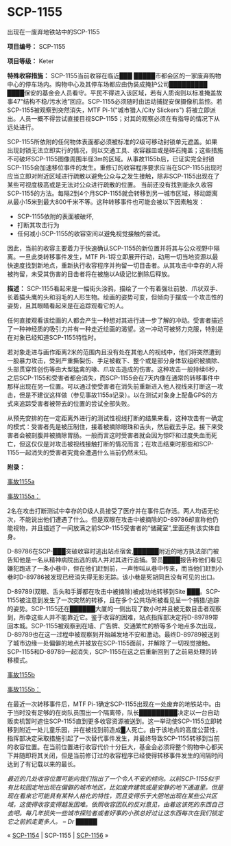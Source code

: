 # SCP-1155
                        




出现在一废弃地铁站中的SCP-1155



**项目编号：** SCP-1155

**项目等级：** Keter

**特殊收容措施：** SCP-1155当前收容在临近███ █████市都会区的一家废弃购物中心的停车场内。购物中心及其停车场都应由伪装成掩护公司█████████ ████保安的基金会人员看守。平民不得进入该区域，若有人质询则以标准掩盖故事47“结构不稳/污水池”回应。SCP-1155必须随时由运动捕捉安保摄像机监控。若SCP-1155被观察到突然消失，MTF Pi-1("城市猎人/City Slickers") 将被立即派出。人员一概不得尝试直接目视SCP-1155；对其的观察必须在有指导的情况下从远处进行。

SCP-1155所依附的任何物体表面都必须被标准的2级可移动封锁单元遮盖。如果出现封锁无法立即实行的情况，则以交通工具、收容器皿或是碎石掩盖；这些措施不可破坏SCP-1155图像周围半径3m的区域。从事故1155b后，已证实完全封锁SCP-1155会加速移位事件的发生。重修订的收容程序要求应当在SCP-1155出现时应当立即对附近区域进行疏散以避免公众与之发生接触，除非SCP-1155出现在了某些可视度极高或是无法对公众进行疏散的位置。
当前还没有找到能永久收容SCP-1155的方法。每隔2到4个月SCP-1155就会转移到另一城市区域，移动距离从最小15米到最大800千米不等。这种转移事件也可能会被以下因素触发：

- SCP-1155依附的表面被破坏,
- 打断其攻击行为
- 任何减小SCP-1155的收容空间以避免视觉接触的尝试。

因此，当前的收容主要着力于快速确认SCP-1155的新位置并将其与公众视野中隔离。一旦此类转移事件发生，MTF Pi-1将立即展开行动，动用一切当地资源以最快速度找到新地点，重新执行收容程序并拘留一切目击者。从其攻击中幸存的人将被拘留，未受其伤害的目击者将在被施以A级记忆删除后释放。

**描述：** SCP-1155看起来是一幅街头涂鸦，描绘了一个有着强壮前肢、爪状双手、长着猫头鹰的头和羽毛的人形生物。绘画的姿势可变，但倾向于摆成一个攻击性的姿势，且其眼睛看起来是在追踪观看它的人。

任何直接观看该绘画的人都会产生一种想对其进行进一步了解的冲动。受害者描述了一种神经质的吸引力并有一种走近绘画的渴望。这一冲动可被努力克服，特别是在对象已经知道SCP-1155特性时。

若对象走进与画作距离2米的范围内且没有处在其他人的视线中，他们将突然遭到一股暴力攻击，受到严重撕裂伤、手足被截下、整个或是部分身体软组织被摘除、头部贯穿性创伤等由大型猛禽的喙、爪攻击造成的伤害。这种攻击一般持续6秒，之后SCP-1155和受害者都会消失，而SCP-1155会在7天内像在通常的转移事件中那样出现在另一位置。可以通过使受害者在消失前重新进入他人视线来打断这一攻击，但是不建议这样做（参见事故1155a记录）。以在测试对象身上配备GPS的方式来追踪受害者被带去的位置的尝试全部失败。

从预先安排的在一定距离外进行的测试性视线打断的结果来看，这种攻击有一确定的模式：受害者先是被压制住，接着被摘除眼珠和舌头，然后截去手足。接下来受害者会被剖腹并被摘除胃肠。一般而言这时受害者就会因为惊吓和过度失血而死亡，但这仅仅是对攻击被视线接触打断的情况而言；在攻击结束时那些和SCP-1155一起消失的受害者究竟会遭遇什么当前仍然未知。

**附录：** 


<a shape='rect' class='collapsible-block-link' href='javascript:;'>&#20107;&#25925;1155a</a>

<a shape='rect' class='collapsible-block-link' href='javascript:;'>&#20107;&#25925;1155a&#65306;</a>

2名在攻击打断测试中幸存的D级人员接受了医疗并在事件后存活。两人均语无伦次，不能说出他们遭遇了什么。但是双眼在攻击中被摘除的D-89786却宣称他仍能视物，并且描述了一间放满之前SCP-1155受害者的“储藏室”,里面还有该实体自身。

D-89786在SCP-███突破收容时逃出站点宿舍,██████附近的地方执法部门被告知他是一名从精神病院出逃的病人并对其进行追捕。警员████报告称他们看见嫌犯跑进了一条小巷中，但在他们赶到前，一声惨叫从巷中传来，而当他们赶到小巷时D-89786被发现已经消失得无影无踪。该小巷是死胡同且没有可见的出口。

D-89789(双眼、舌头和手脚都在攻击中被摘除)被成功地转移到Site ███。SCP-1155被注意到发生了一次突然的转移，且在多个公共场所被看见呈一个捕猎/追踪的姿势。SCP-1155还在██████大厦的一侧出现了数小时并且被无数目击者观察到，所幸这些人并不能靠近它。鉴于收容的困难，站点指挥部决定将D-89789带回本城。SCP-1155被观察到在墙、广告牌、交通繁忙的桥等多个地点多次出现，D-89789也在这一过程中被观察到开始越发地不安和激动。最终D-89789被送到了城市边缘一处偏僻的地点并被放在SCP-1155面前，并解除了一切视觉接触。SCP-1155和D-89789一起消失，SCP-1155在这之后重新回到了之前易处理的转移模式。





<a shape='rect' class='collapsible-block-link' href='javascript:;'>&#20107;&#25925;1155b</a>

<a shape='rect' class='collapsible-block-link' href='javascript:;'>&#20107;&#25925;1155b&#65306;</a>

在最近一次转移事件后，MTF Pi-1确定SCP-1155出现在一处废弃的地铁站中。由于当时没有足够的在岗队员围出一个隔离带，队长█████████决定以一台自动贩卖机暂时遮住SCP-1155直到更多收容资源被送到。这一举动使SCP-1155立即转移到附近一处儿童乐园，并在被找到前造成█人死亡。由于该地点的高度公营性，指挥部决定采取措施引起了一次替代事件发生，并最终导致SCP-1155转移到当前的收容位置。在当前位置进行收容代价十分巨大，基金会必须将整个购物中心都买下并随即将其关闭，但是当前修订过的收容程序已经使得转移事件发生的间隔时间达到了有记载以来的最长。

*最近的几处收容位置可能向我们指出了一个令人不安的倾向。以前SCP-1155似乎有比较固定地出现在偏僻的城市地区，比如废弃建筑或是安静的地下通道里。但是现在看来它可能具有某种人格化的特性，而且变得乐于大胆地出现在某些公共区域，这使得收容变得越发困难。依照收容团队的反对意见，由着这该死的东西自己去吧。每几年损失一些城市探险者或者好事的小孩总好过让这东西每次在我们锁定它之前抓走更多人。 – Dr █████* 






« [SCP-1154](/scp-1154) | SCP-1155 | [SCP-1156](/scp-1156) »





                    